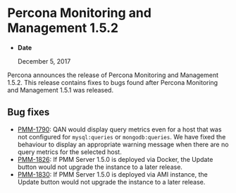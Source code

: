 # Percona Monitoring and Management 1.5.2

* **Date**

    December 5, 2017

Percona announces the release of Percona Monitoring and Management 1.5.2. This release contains fixes to bugs found after Percona Monitoring and Management 1.5.1 was released.

## Bug fixes

* [PMM-1790](https://jira.percona.com/browse/PMM-1790): QAN would display query metrics even for a host that was not configured for `mysql:queries` or `mongodb:queries`. We have fixed the behaviour to display an appropriate warning message when there are no query metrics for the selected host.
* [PMM-1826](https://jira.percona.com/browse/PMM-1826): If PMM Server 1.5.0 is deployed via Docker, the Update button would not upgrade the instance to a later release.
* [PMM-1830](https://jira.percona.com/browse/PMM-1830): If PMM Server 1.5.0 is deployed via AMI instance, the Update button would not upgrade the instance to a later release.
